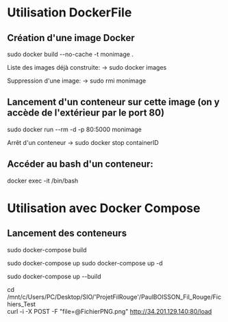 # Utilisation DockerFile

## Création d'une image Docker
sudo docker build --no-cache -t monimage .

Liste des images déjà construite:
&rarr; sudo docker images

Suppression d'une image:
&rarr; sudo rmi monimage

## Lancement d'un conteneur sur cette image (on y accède de l'extérieur par le port 80)
sudo docker run --rm -d -p 80:5000 monimage

Arrêt d'un conteneur
&rarr; sudo docker stop containerID

## Accéder au bash d'un conteneur:
docker exec -it <container name> /bin/bash

# Utilisation avec Docker Compose

## Lancement des conteneurs
sudo docker-compose build

sudo docker-compose up 
sudo docker-compose up -d

sudo docker-compose up --build

cd /mnt/c/Users/PC/Desktop/SIO/'ProjetFilRouge'/PaulBOISSON_Fil_Rouge/Fichiers_Test  
curl -i -X POST -F "file=@FichierPNG.png"  http://34.201.129.140:80/load